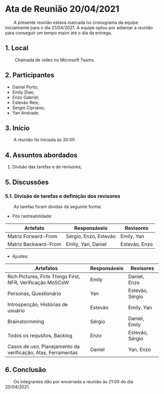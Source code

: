 # Ata de Reunião 20/04/2021
&emsp;&emsp;A presente reunião estava marcada no cronograma da equipe inicialmente para o dia 21/04/2021. A equipe optou por adiantar a reunião para conseguir um tempo maior até o dia da entrega.

## 1. Local
&emsp;&emsp; Chamada de vídeo no Microsoft Teams.

## 2. Participantes
- Daniel Porto;
- Emily Dias;
- Enzo Gabriel;
- Estevão Reis;
- Sergio Cipriano;
- Yan Andrade.

## 3. Início
&emsp;&emsp;A reunião foi iniciada às 20:00

## 4. Assuntos abordados

1. Divisão das tarefas e de revisores;

## 5. Discussões

### 5.1. Divisão de tarefas e definição dos revisores
&emsp;&emsp;As tarefas foram dividas da seguinte forma:

- Pós rastreabilidade:

| Artefato | Responsáveis | Revisores |
|--|--|--|
|Matriz Forward-From|Sérgio, Enzo, Estevão|Emily, Yan|
|Matriz Backward-From| Emily, Yan, Daniel|Estevão, Enzo|

- Ajustes:

| Artefatos | Responsáveis | Revisores |
|--|--|--|
|Rich Pictures, Firts Things First, NFR, Verificação MoSCoW|Emily|Daniel, Enzo|
|Personas, Questionário|Yan|Estevão, Sérgio|
|Introspecção, Histórias de usuário|Estevão|Emily, Yan|
|Brainstormming|Sérgio|Daniel, Emily|
|Todos os requsitos, Backlog|Enzo|Estevão, Sérgio|
|Casos de uso, Planejamento da verificação, Atas, Ferramentas|Daniel|Yan, Enzo|


## 6. Conclusão
&emsp;&emsp;Os integrantes dão por encerrada a reunião às 21:00 do dia 20/04/2021.
